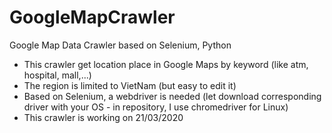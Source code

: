 # GoogleMapCrawler
Google Map Data Crawler based on Selenium, Python
* This crawler get location place in Google Maps by keyword (like atm, hospital, mall,...)
* The region is limited to VietNam (but easy to edit it)
* Based on Selenium, a webdriver is needed (let download corresponding driver with your OS - in repository, I use chromedriver for Linux)
* This crawler is working on 21/03/2020
